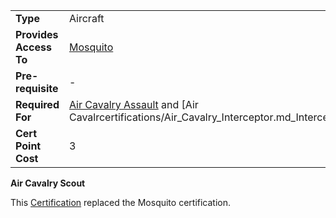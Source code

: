 |                        |                                                                                                                                          |
| ---------------------- | ---------------------------------------------------------------------------------------------------------------------------------------- |
| **Type**               | Aircraft                                                                                                                                 |
| **Provides Access To** | [Mosquito](../vehicles/Mosquito.md)                                                                                                      |
| **Pre-requisite**      | \-                                                                                                                                       |
| **Required For**       | [Air Cavalry Assault](../certifications/Air_Cavalry_Assault.md) and [Air Cavalrcertifications/Air_Cavalry_Interceptor.md_Interceptor.md) |
| **Cert Point Cost**    | 3                                                                                                                                        |

**Air Cavalry Scout**

This [Certification](Certification.md) replaced the Mosquito certification.

<!--[Category:Certification](../Category:Certification.md)-->
